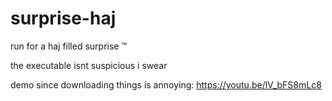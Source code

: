 # surprise-haj

run for a haj filled surprise :tm:

the executable isnt suspicious i swear

demo since downloading things is annoying:
https://youtu.be/lV_bFS8mLc8
